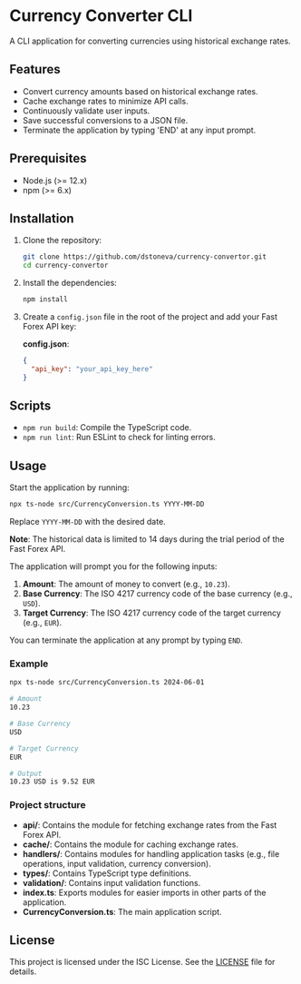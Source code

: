 
# Currency Converter CLI

A CLI application for converting currencies using historical exchange rates.

## Features

- Convert currency amounts based on historical exchange rates.
- Cache exchange rates to minimize API calls.
- Continuously validate user inputs.
- Save successful conversions to a JSON file.
- Terminate the application by typing 'END' at any input prompt.

## Prerequisites

- Node.js (>= 12.x)
- npm (>= 6.x)

## Installation

1. Clone the repository:

   ```bash
   git clone https://github.com/dstoneva/currency-convertor.git
   cd currency-convertor
   ```

2. Install the dependencies:

   ```bash
   npm install
   ```

3. Create a `config.json` file in the root of the project and add your Fast Forex API key:

   **config.json**:
   ```json
   {
     "api_key": "your_api_key_here"
   }
   ```

## Scripts

- `npm run build`: Compile the TypeScript code.
- `npm run lint`: Run ESLint to check for linting errors.

## Usage

Start the application by running:

```bash
npx ts-node src/CurrencyConversion.ts YYYY-MM-DD
```

Replace `YYYY-MM-DD` with the desired date.

**Note**: The historical data is limited to 14 days during the trial period of the Fast Forex API.

The application will prompt you for the following inputs:

1. **Amount**: The amount of money to convert (e.g., `10.23`).
2. **Base Currency**: The ISO 4217 currency code of the base currency (e.g., `USD`).
3. **Target Currency**: The ISO 4217 currency code of the target currency (e.g., `EUR`).

You can terminate the application at any prompt by typing `END`.

### Example

```bash
npx ts-node src/CurrencyConversion.ts 2024-06-01

# Amount
10.23

# Base Currency
USD

# Target Currency
EUR

# Output
10.23 USD is 9.52 EUR
```

### Project structure

- **api/**: Contains the module for fetching exchange rates from the Fast Forex API.
- **cache/**: Contains the module for caching exchange rates.
- **handlers/**: Contains modules for handling application tasks (e.g., file operations, input validation, currency conversion).
- **types/**: Contains TypeScript type definitions.
- **validation/**: Contains input validation functions.
- **index.ts**: Exports modules for easier imports in other parts of the application.
- **CurrencyConversion.ts**: The main application script.

## License

This project is licensed under the ISC License. See the [LICENSE](LICENSE) file for details.
